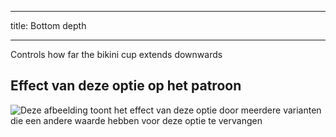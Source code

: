 ***

title: Bottom depth

***

Controls how far the bikini cup extends downwards

## Effect van deze optie op het patroon

![Deze afbeelding toont het effect van deze optie door meerdere varianten die een andere waarde hebben voor deze optie te vervangen](bee_bottomcupdepth_sample.svg "Effect van deze optie op het patroon")
